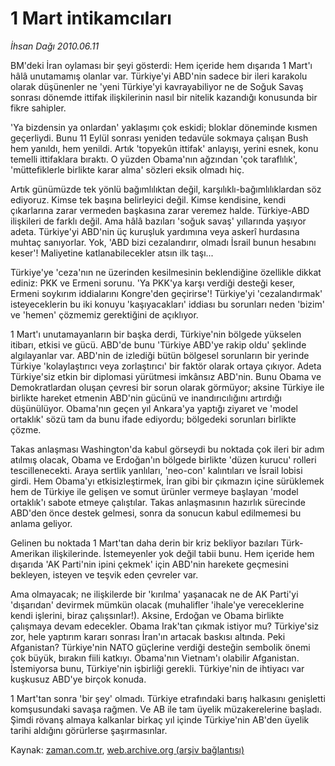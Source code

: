 # 1 Mart intikamcıları

*İhsan Dağı 2010.06.11*

<td class="columnist-detail">
<p>BM'deki İran oylaması bir şeyi gösterdi: Hem içeride hem dışarıda 1 Mart'ı hâlâ unutamamış olanlar var. Türkiye'yi ABD'nin sadece bir ileri karakolu olarak düşünenler ne 'yeni Türkiye'yi kavrayabiliyor ne de Soğuk Savaş sonrası dönemde ittifak ilişkilerinin nasıl bir nitelik kazandığı konusunda bir fikre sahipler.</p>
<p>
<div id="haberMetinDiv">
<p>'Ya bizdensin ya onlardan' yaklaşımı çok eskidi; bloklar döneminde kısmen geçerliydi. Bunu 11 Eylül sonrası yeniden tedavüle sokmaya çalışan Bush hem yanıldı, hem yenildi. Artık 'topyekûn ittifak' anlayışı, yerini esnek, konu temelli ittifaklara bıraktı. O yüzden Obama'nın ağzından 'çok taraflılık', 'müttefiklerle birlikte karar alma' sözleri eksik olmadı hiç.
<p>Artık günümüzde tek yönlü bağımlılıktan değil, karşılıklı-bağımlılıklardan söz ediyoruz. Kimse tek başına belirleyici değil. Kimse kendisine, kendi çıkarlarına zarar vermeden başkasına zarar veremez halde. Türkiye-ABD ilişkileri de farklı değil. Ama hâlâ bazıları 'soğuk savaş' yıllarında yaşıyor adeta. Türkiye'yi ABD'nin üç kuruşluk yardımına veya askerî hurdasına muhtaç sanıyorlar. Yok, 'ABD bizi cezalandırır, olmadı İsrail bunun hesabını keser'! Maliyetine katlanabilecekler atsın ilk taşı...
<p>Türkiye'ye 'ceza'nın ne üzerinden kesilmesinin beklendiğine özellikle dikkat ediniz: PKK ve Ermeni sorunu. 'Ya PKK'ya karşı verdiği desteği keser, Ermeni soykırım iddialarını Kongre'den geçirirse'! Türkiye'yi 'cezalandırmak' isteyeceklerin bu iki konuyu 'kaşıyacakları' iddiası bu sorunları neden 'bizim' ve 'hemen' çözmemiz gerektiğini de açıklıyor.
<p>1 Mart'ı unutamayanların bir başka derdi, Türkiye'nin bölgede yükselen itibarı, etkisi ve gücü. ABD'de bunu 'Türkiye ABD'ye rakip oldu' şeklinde algılayanlar var. ABD'nin de izlediği bütün bölgesel sorunların bir yerinde Türkiye 'kolaylaştırıcı veya zorlaştırıcı' bir faktör olarak ortaya çıkıyor. Adeta Türkiye'siz etkin bir diplomasi yürütmesi imkânsız ABD'nin. Bunu Obama ve Demokratlardan oluşan çevresi bir sorun olarak görmüyor; aksine Türkiye ile birlikte hareket etmenin ABD'nin gücünü ve inandırıcılığını artırdığı düşünülüyor. Obama'nın geçen yıl Ankara'ya yaptığı ziyaret ve 'model ortaklık' sözü tam da bunu ifade ediyordu; bölgedeki sorunları birlikte çözme.
<p>Takas anlaşması Washington'da kabul görseydi bu noktada çok ileri bir adım atılmış olacak, Obama ve Erdoğan'ın bölgede birlikte 'düzen kurucu' rolleri tescillenecekti. Araya sertlik yanlıları, 'neo-con' kalıntıları ve İsrail lobisi girdi. Hem Obama'yı etkisizleştirmek, İran gibi bir çıkmazın içine sürüklemek hem de Türkiye ile gelişen ve somut ürünler vermeye başlayan 'model ortaklık'ı sabote etmeye çalıştılar. Takas anlaşmasının hazırlık sürecinde ABD'den önce destek gelmesi, sonra da sonucun kabul edilmemesi bu anlama geliyor.
<p>Gelinen bu noktada 1 Mart'tan daha derin bir kriz bekliyor bazıları Türk-Amerikan ilişkilerinde. İstemeyenler yok değil tabii bunu. Hem içeride hem dışarıda 'AK Parti'nin ipini çekmek' için ABD'nin harekete geçmesini bekleyen, isteyen ve teşvik eden çevreler var.
<p>Ama olmayacak; ne ilişkilerde bir 'kırılma' yaşanacak ne de AK Parti'yi 'dışarıdan' devirmek mümkün olacak (muhalifler 'ihale'ye vereceklerine kendi işlerini, biraz çalışsınlar!). Aksine, Erdoğan ve Obama birlikte çalışmaya devam edecekler. Obama Irak'tan çıkmak istiyor mu? Türkiye'siz zor, hele yaptırım kararı sonrası İran'ın artacak baskısı altında. Peki Afganistan? Türkiye'nin NATO güçlerine verdiği desteğin sembolik önemi çok büyük, bırakın fiili katkıyı. Obama'nın Vietnam'ı olabilir Afganistan. İstemiyorsa bunu, Türkiye'nin işbirliği gerekli. Türkiye'nin de ihtiyacı var kuşkusuz ABD'ye birçok konuda.
<p>1 Mart'tan sonra 'bir şey' olmadı. Türkiye etrafındaki barış halkasını genişletti komşusundaki savaşa rağmen. Ve AB ile tam üyelik müzakerelerine başladı. Şimdi rövanş almaya kalkanlar birkaç yıl içinde Türkiye'nin AB'den üyelik tarihi aldığını görürlerse şaşırmasınlar.</p></p></p></p></p></p></p></p></div>
</p>
<a href="http://web.archive.org/web/20110106051545/mailto:i.dagi@zaman.com.tr">
</a></td>

Kaynak: [zaman.com.tr](http://zaman.com.tr/yazar.do?yazino=994180), [web.archive.org (arşiv bağlantısı)](http://web.archive.org/web/20110106051545/http://www.zaman.com.tr/yazar.do?yazino=994180)
